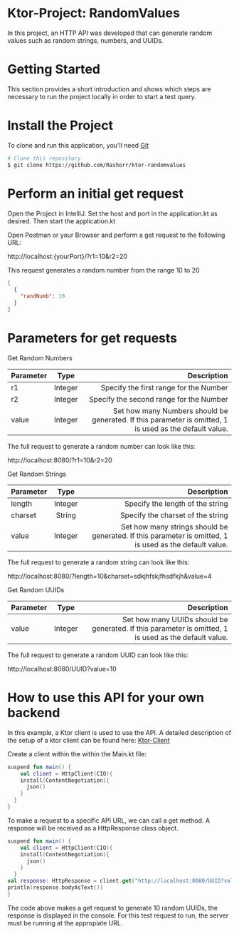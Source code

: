 # Ktor-Project: RandomValues
In this project, an HTTP API was developed that can generate random values such as random strings, numbers, and UUIDs.

# Getting Started
This section provides a short introduction 
and shows which steps are necessary to run the project locally in order to start a test query.

# Install the Project
To clone and run this application, you'll need [Git](https://git-scm.com)

```bash
# Clone this repository
$ git clone https://github.com/Rashorr/ktor-randomvalues
```
# Perform an initial get request
Open the Project in IntelliJ.
Set the host and port in the application.kt as desired. Then start the application.kt

Open Postman or your Browser and perform a get request to the following URL: 

http://localhost:{yourPort}/?r1=10&r2=20

This request generates a random number from the range 10 to 20

```json
[
  {
    "randNumb": 10
  }
]
```

# Parameters for get requests

Get Random Numbers

| Parameter        | Type           | Description  |
| ------------- |:-------------:| -----:|
| r1      | Integer | Specify the first range for the Number |
| r2     | Integer      |   Specify the second range for the Number |
| value | Integer     |    Set how many Numbers should be generated. If this parameter is omitted, 1 is used as the default value. |

The full request to generate a random number can look like this: 

http://localhost:8080/?r1=10&r2=20

Get Random Strings

| Parameter        | Type           | Description  |
| ------------- |:-------------:| -----:|
| length      | Integer | Specify the length of the string |
| charset     | String      |   Specify the charset of the string |
| value | Integer     |    Set how many strings should be generated. If this parameter is omitted, 1 is used as the default value. |

The full request to generate a random string can look like this:

http://localhost:8080/?length=10&charset=sdkjhfskjfhsdfkjh&value=4

Get Random UUIDs

| Parameter        | Type           | Description  |
| ------------- |:-------------:| -----:|
| value | Integer     |    Set how many UUIDs should be generated. If this parameter is omitted, 1 is used as the default value. |

The full request to generate a random UUID can look like this:

http://localhost:8080/UUID?value=10

# How to use this API for your own backend

In this example, a Ktor client is used to use the API. 
A detailed description of the setup of a ktor client can be found here: [Ktor-Client](https://ktor.io/docs/getting-started-ktor-client.html)

Create a client within the within the Main.kt file:
```kotlin
suspend fun main() {
    val client = HttpClient(CIO){
    install(ContentNegotiation){
      json()
    }
  }
}
```
To make a request to a specific API URL, we can call a get method. A response will be received as a HttpResponse class object.

```kotlin
suspend fun main() {
    val client = HttpClient(CIO){
    install(ContentNegotiation){
      json()
    }
  }
val response: HttpResponse = client.get("http://localhost:8080/UUID?value=10")
println(response.bodyAsText())
}
```
The code above makes a get request to generate 10 random UUIDs, the response is displayed in the console. For this test request to run, the server must be running at the appropiate URL.
